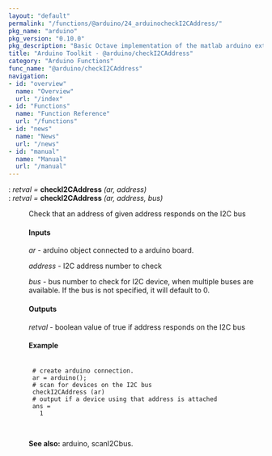 ```yaml
---
layout: "default"
permalink: "/functions/@arduino/24_arduinocheckI2CAddress/"
pkg_name: "arduino"
pkg_version: "0.10.0"
pkg_description: "Basic Octave implementation of the matlab arduino extension,  allowing communication to a programmed arduino board to control its  hardware."
title: "Arduino Toolkit - @arduino/checkI2CAddress"
category: "Arduino Functions"
func_name: "@arduino/checkI2CAddress"
navigation:
- id: "overview"
  name: "Overview"
  url: "/index"
- id: "Functions"
  name: "Function Reference"
  url: "/functions"
- id: "news"
  name: "News"
  url: "/news"
- id: "manual"
  name: "Manual"
  url: "/manual"
---
```

<dl class="def">
<dt id="index-checkI2CAddress"><span class="category">: </span><span><em><var>retval</var> =</em> <strong>checkI2CAddress</strong> <em>(<var>ar</var>, <var>address</var>)</em><a href='#index-checkI2CAddress' class='copiable-anchor'></a></span></dt>
<dt id="index-checkI2CAddress-1"><span class="category">: </span><span><em><var>retval</var> =</em> <strong>checkI2CAddress</strong> <em>(<var>ar</var>, <var>address</var>, <var>bus</var>)</em><a href='#index-checkI2CAddress-1' class='copiable-anchor'></a></span></dt>
<dd><p>Check that an address of given address responds on the I2C bus
</p>
<span id="Inputs"></span><h4 class="subsubheading">Inputs</h4>
<p><var>ar</var> - arduino object connected to a arduino board.
</p>
<p><var>address</var> - I2C address number to check
</p>
<p><var>bus</var> - bus number to check for I2C device, when multiple buses are available.
 If the bus is not specified, it will default to 0.
</p> 
<span id="Outputs"></span><h4 class="subsubheading">Outputs</h4>
<p><var>retval</var> - boolean value of true if address responds on the I2C bus
</p>
<span id="Example"></span><h4 class="subsubheading">Example</h4>
<div class="example">
<pre class="example"> <code>
 # create arduino connection.
 ar = arduino();
 # scan for devices on the I2C bus
 checkI2CAddress (ar)
 # output if a device using that address is attached
 ans =
   1
 </code>
 </pre></div>


<p><strong>See also:</strong> arduino, scanI2Cbus.
 </p></dd></dl>